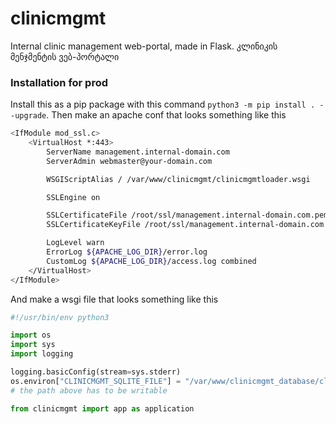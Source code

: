 # clinicmgmt
Internal clinic management web-portal, made in Flask.
კლინიკის მენჯმენტის ვებ-პორტალი

### Installation for prod
Install this as a pip package with this command `python3 -m pip install . --upgrade`.
Then make an apache conf that looks something like this
```bash
<IfModule mod_ssl.c>
    <VirtualHost *:443>
        ServerName management.internal-domain.com
        ServerAdmin webmaster@your-domain.com

        WSGIScriptAlias / /var/www/clinicmgmt/clinicmgmtloader.wsgi

        SSLEngine on

        SSLCertificateFile /root/ssl/management.internal-domain.com.pem
        SSLCertificateKeyFile /root/ssl/management.internal-domain.com.key

        LogLevel warn
        ErrorLog ${APACHE_LOG_DIR}/error.log
        CustomLog ${APACHE_LOG_DIR}/access.log combined
    </VirtualHost>
</IfModule>
```
And make a wsgi file that looks something like this
```python
#!/usr/bin/env python3

import os
import sys
import logging

logging.basicConfig(stream=sys.stderr)
os.environ["CLINICMGMT_SQLITE_FILE"] = "/var/www/clinicmgmt_database/clinicmgmt.sqlite3"
# the path above has to be writable

from clinicmgmt import app as application

```
